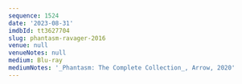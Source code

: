 ```yaml
---
sequence: 1524
date: '2023-08-31'
imdbId: tt3627704
slug: phantasm-ravager-2016
venue: null
venueNotes: null
medium: Blu-ray
mediumNotes: '_Phantasm: The Complete Collection_, Arrow, 2020'
---
```


